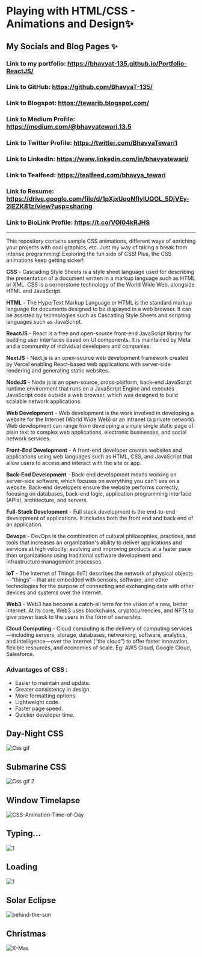 # Playing with HTML/CSS - Animations and Design✨
## My Socials and Blog Pages ✨
### Link to my portfolio: https://bhavyat-135.github.io/Portfolio-ReactJS/
### Link to GitHub: https://github.com/BhavyaT-135/
### Link to Blogspot: https://tewarib.blogspot.com/
### Link to Medium Profile: https://medium.com/@bhavyatewari.13.5
### Link to Twitter Profile: https://twitter.com/BhavyaTewari1
### Link to LinkedIn: https://www.linkedin.com/in/bhavyatewari/
### Link to Tealfeed: https://tealfeed.com/bhavya_tewari
### Link to Resume: https://drive.google.com/file/d/1pXjxUqoNflylUQOL_5DjVEy-2lEZK81z/view?usp=sharing
### Link to BioLink Profile: https://t.co/VOl04kRJHS
<hr></hr>
This repository contains sample CSS animations, different ways of enriching your projects with cool graphics, etc. Just my way of taking a break from intense programming! Exploring the fun side of CSS! Plus, the CSS animations keep getting sicker!

**CSS** - Cascading Style Sheets is a style sheet language used for describing the presentation of a document written in a markup language such as HTML or XML. CSS is a cornerstone technology of the World Wide Web, alongside HTML and JavaScript.

**HTML** - The HyperText Markup Language or HTML is the standard markup language for documents designed to be displayed in a web browser. It can be assisted by technologies such as Cascading Style Sheets and scripting languages such as JavaScript.

**ReactJS** - React is a free and open-source front-end JavaScript library for building user interfaces based on UI components. It is maintained by Meta and a community of individual developers and companies.

**NextJS** - Next.js is an open-source web development framework created by Vercel enabling React-based web applications with server-side rendering and generating static websites.

**NodeJS** - Node.js is an open-source, cross-platform, back-end JavaScript runtime environment that runs on a JavaScript Engine and executes JavaScript code outside a web browser, which was designed to build scalable network applications.

**Web Development** - Web development is the work involved in developing a website for the Internet (World Wide Web) or an intranet (a private network). Web development can range from developing a simple single static page of plain text to complex web applications, electronic businesses, and social network services.

**Front-End Development** - A front-end developer creates websites and applications using web languages such as HTML, CSS, and JavaScript that allow users to access and interact with the site or app.

**Back-End Development** -  Back-end development means working on server-side software, which focuses on everything you can't see on a website. Back-end developers ensure the website performs correctly, focusing on databases, back-end logic, application programming interface (APIs), architecture, and servers.

**Full-Stack Development** - Full stack development is the end-to-end development of applications. It includes both the front end and back end of an application.

**Devops** - DevOps is the combination of cultural philosophies, practices, and tools that increases an organization's ability to deliver applications and services at high velocity: evolving and improving products at a faster pace than organizations using traditional software development and infrastructure management processes.

**IoT** - The Internet of Things (IoT) describes the network of physical objects—“things”—that are embedded with sensors, software, and other technologies for the purpose of connecting and exchanging data with other devices and systems over the internet.

**Web3** - Web3 has become a catch-all term for the vision of a new, better internet. At its core, Web3 uses blockchains, cryptocurrencies, and NFTs to give power back to the users in the form of ownership.

**Cloud Computing** - Cloud computing is the delivery of computing services—including servers, storage, databases, networking, software, analytics, and intelligence—over the Internet (“the cloud”) to offer faster innovation, flexible resources, and economies of scale. Eg: AWS Cloud, Google Cloud, Salesforce.

### Advantages of CSS :
- Easier to maintain and update.
- Greater consistency in design.
- More formatting options.
- Lightweight code.
- Faster page speed.
- Quicker developer time.

## Day-Night CSS
![Css gif](https://user-images.githubusercontent.com/55613637/185463048-600999ad-7d2d-41d5-a9eb-42b560e26b3c.gif)

## Submarine CSS
![Css gif 2](https://blog.stackfindover.com/wp-content/uploads/2021/09/Pure-CSS-Submarine-Animation.gif)

## Window Timelapse
![CSS-Animation-Time-of-Day](https://user-images.githubusercontent.com/55613637/200576944-34d8b76d-aa7f-4df6-8fb7-d0460f2f1387.gif)

## Typing...
![1](https://user-images.githubusercontent.com/55613637/200907382-a972696a-2b4f-4af1-a18c-4d02b835f791.gif)

## Loading
![1](https://user-images.githubusercontent.com/55613637/214908826-156d4c59-5d9d-44d2-be82-331fa6383f47.gif)

## Solar Eclipse
![behind-the-sun](https://user-images.githubusercontent.com/55613637/220704622-518f65bd-0b9a-44e6-822e-cef8227a3ef4.gif)

## Christmas
![X-Mas](https://user-images.githubusercontent.com/55613637/225415943-0369297d-2161-49a9-8d88-60deff52e35d.gif)
